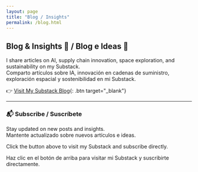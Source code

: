 ```yaml
---
layout: page
title: "Blog / Insights"
permalink: /blog.html
---
```


## Blog & Insights 🧠 / Blog e Ideas 🧠

I share articles on AI, supply chain innovation, space exploration, and sustainability on my Substack.  
Comparto artículos sobre IA, innovación en cadenas de suministro, exploración espacial y sostenibilidad en mi Substack.

👉 [Visit My Substack Blog](https://substack.com/@andrestobacia?r=jj7yq&utm_medium=ios){: .btn target="_blank"}

---

### 📬 Subscribe / Suscríbete
Stay updated on new posts and insights.  
Mantente actualizado sobre nuevos artículos e ideas.

<p class="mt-2">Click the button above to visit my Substack and subscribe directly.</p>
<p class="mt-1">Haz clic en el botón de arriba para visitar mi Substack y suscribirte directamente.</p>
